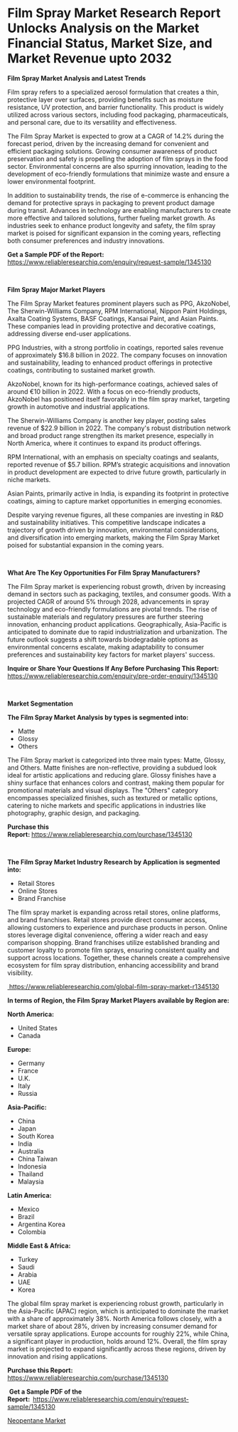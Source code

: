 <p><h1>Film Spray Market Research Report Unlocks Analysis on the Market Financial Status, Market Size, and Market Revenue upto 2032</h1></p><p><strong>Film Spray Market Analysis and Latest Trends</strong></p>
<p><p>Film spray refers to a specialized aerosol formulation that creates a thin, protective layer over surfaces, providing benefits such as moisture resistance, UV protection, and barrier functionality. This product is widely utilized across various sectors, including food packaging, pharmaceuticals, and personal care, due to its versatility and effectiveness.</p><p>The Film Spray Market is expected to grow at a CAGR of 14.2% during the forecast period, driven by the increasing demand for convenient and efficient packaging solutions. Growing consumer awareness of product preservation and safety is propelling the adoption of film sprays in the food sector. Environmental concerns are also spurring innovation, leading to the development of eco-friendly formulations that minimize waste and ensure a lower environmental footprint.</p><p>In addition to sustainability trends, the rise of e-commerce is enhancing the demand for protective sprays in packaging to prevent product damage during transit. Advances in technology are enabling manufacturers to create more effective and tailored solutions, further fueling market growth. As industries seek to enhance product longevity and safety, the film spray market is poised for significant expansion in the coming years, reflecting both consumer preferences and industry innovations.</p></p>
<p><strong>Get a Sample PDF of the Report:&nbsp;</strong> <a href="https://www.reliableresearchiq.com/enquiry/request-sample/1345130?utm_campaign=3128&utm_medium=2&utm_source=Github&utm_content=ia&utm_term=31032025&utm_id=film-spray">https://www.reliableresearchiq.com/enquiry/request-sample/1345130</a></p>
<p>&nbsp;</p>
<p><strong>Film Spray Major Market Players</strong></p>
<p><p>The Film Spray Market features prominent players such as PPG, AkzoNobel, The Sherwin-Williams Company, RPM International, Nippon Paint Holdings, Axalta Coating Systems, BASF Coatings, Kansai Paint, and Asian Paints. These companies lead in providing protective and decorative coatings, addressing diverse end-user applications.</p><p>PPG Industries, with a strong portfolio in coatings, reported sales revenue of approximately $16.8 billion in 2022. The company focuses on innovation and sustainability, leading to enhanced product offerings in protective coatings, contributing to sustained market growth. </p><p>AkzoNobel, known for its high-performance coatings, achieved sales of around €10 billion in 2022. With a focus on eco-friendly products, AkzoNobel has positioned itself favorably in the film spray market, targeting growth in automotive and industrial applications.</p><p>The Sherwin-Williams Company is another key player, posting sales revenue of $22.9 billion in 2022. The company's robust distribution network and broad product range strengthen its market presence, especially in North America, where it continues to expand its product offerings.</p><p>RPM International, with an emphasis on specialty coatings and sealants, reported revenue of $5.7 billion. RPM’s strategic acquisitions and innovation in product development are expected to drive future growth, particularly in niche markets.</p><p>Asian Paints, primarily active in India, is expanding its footprint in protective coatings, aiming to capture market opportunities in emerging economies. </p><p>Despite varying revenue figures, all these companies are investing in R&D and sustainability initiatives. This competitive landscape indicates a trajectory of growth driven by innovation, environmental considerations, and diversification into emerging markets, making the Film Spray Market poised for substantial expansion in the coming years.</p></p>
<p>&nbsp;</p>
<p><strong>What Are The Key Opportunities For Film Spray Manufacturers?</strong></p>
<p><p>The Film Spray market is experiencing robust growth, driven by increasing demand in sectors such as packaging, textiles, and consumer goods. With a projected CAGR of around 5% through 2028, advancements in spray technology and eco-friendly formulations are pivotal trends. The rise of sustainable materials and regulatory pressures are further steering innovation, enhancing product applications. Geographically, Asia-Pacific is anticipated to dominate due to rapid industrialization and urbanization. The future outlook suggests a shift towards biodegradable options as environmental concerns escalate, making adaptability to consumer preferences and sustainability key factors for market players' success.</p></p>
<p><strong>Inquire or Share Your Questions If Any Before Purchasing This Report:</strong> <a href="https://www.reliableresearchiq.com/enquiry/pre-order-enquiry/1345130?utm_campaign=3128&utm_medium=2&utm_source=Github&utm_content=ia&utm_term=31032025&utm_id=film-spray">https://www.reliableresearchiq.com/enquiry/pre-order-enquiry/1345130</a></p>
<p>&nbsp;</p>
<p><strong>Market Segmentation</strong></p>
<p><strong>The Film Spray Market Analysis by types is segmented into:</strong></p>
<p><ul><li>Matte</li><li>Glossy</li><li>Others</li></ul></p>
<p><p>The Film Spray market is categorized into three main types: Matte, Glossy, and Others. Matte finishes are non-reflective, providing a subdued look ideal for artistic applications and reducing glare. Glossy finishes have a shiny surface that enhances colors and contrast, making them popular for promotional materials and visual displays. The "Others" category encompasses specialized finishes, such as textured or metallic options, catering to niche markets and specific applications in industries like photography, graphic design, and packaging.</p></p>
<p><strong>Purchase this Report:&nbsp;</strong><a href="https://www.reliableresearchiq.com/purchase/1345130?utm_campaign=3128&utm_medium=2&utm_source=Github&utm_content=ia&utm_term=31032025&utm_id=film-spray">https://www.reliableresearchiq.com/purchase/1345130</a></p>
<p>&nbsp;</p>
<p><strong>The Film Spray Market Industry Research by Application is segmented into:</strong></p>
<p><ul><li>Retail Stores</li><li>Online Stores</li><li>Brand Franchise</li></ul></p>
<p><p>The film spray market is expanding across retail stores, online platforms, and brand franchises. Retail stores provide direct consumer access, allowing customers to experience and purchase products in person. Online stores leverage digital convenience, offering a wider reach and easy comparison shopping. Brand franchises utilize established branding and customer loyalty to promote film sprays, ensuring consistent quality and support across locations. Together, these channels create a comprehensive ecosystem for film spray distribution, enhancing accessibility and brand visibility.</p></p>
<p><a href="https://www.reliableresearchiq.com/global-film-spray-market-r1345130?utm_campaign=3128&utm_medium=2&utm_source=Github&utm_content=ia&utm_term=31032025&utm_id=film-spray">&nbsp;https://www.reliableresearchiq.com/global-film-spray-market-r1345130</a></p>
<p><strong>In terms of Region, the Film Spray Market Players available by Region are:</strong></p>
<p>
    <p> <strong> North America: </strong>
        <ul>
            <li>United States</li>
            <li>Canada</li>
        </ul>
        </p> 
    <p> <strong> Europe: </strong>
        <ul>
            <li>Germany</li>
            <li>France</li>
            <li>U.K.</li>
            <li>Italy</li>
            <li>Russia</li>
        </ul>
        </p> 
    <p> <strong> Asia-Pacific: </strong>
        <ul>
            <li>China</li>
            <li>Japan</li>
            <li>South Korea</li>
            <li>India</li>
            <li>Australia</li>
            <li>China Taiwan</li>
            <li>Indonesia</li>
            <li>Thailand</li>
            <li>Malaysia</li>
        </ul>
        </p> 
    <p> <strong> Latin America: </strong>
        <ul>
            <li>Mexico</li>
            <li>Brazil</li>
            <li>Argentina Korea</li>
            <li>Colombia</li>
        </ul>
        </p> 
    <p> <strong> Middle East & Africa: </strong>
        <ul>
            <li>Turkey</li>
            <li>Saudi</li>
            <li>Arabia</li>
            <li>UAE</li>
            <li>Korea</li>
        </ul>
    </p>
    </p>
<p><p>The global film spray market is experiencing robust growth, particularly in the Asia-Pacific (APAC) region, which is anticipated to dominate the market with a share of approximately 38%. North America follows closely, with a market share of about 28%, driven by increasing consumer demand for versatile spray applications. Europe accounts for roughly 22%, while China, a significant player in production, holds around 12%. Overall, the film spray market is projected to expand significantly across these regions, driven by innovation and rising applications.</p></p>
<p><strong>Purchase this Report: </strong><a href="https://www.reliableresearchiq.com/purchase/1345130?utm_campaign=3128&utm_medium=2&utm_source=Github&utm_content=ia&utm_term=31032025&utm_id=film-spray">https://www.reliableresearchiq.com/purchase/1345130</a></p>
<p>&nbsp;<strong>Get a Sample PDF of the Report:&nbsp;&nbsp;</strong><a href="https://www.reliableresearchiq.com/enquiry/request-sample/1345130?utm_campaign=3128&utm_medium=2&utm_source=Github&utm_content=ia&utm_term=31032025&utm_id=film-spray">https://www.reliableresearchiq.com/enquiry/request-sample/1345130</a></p>
<p><strong></strong></p>
<p><p><a href="https://github.com/shadnfamoza/Market-Research-Report-List-1/blob/main/neopentane-market.md?utm_campaign=3128&utm_medium=2&utm_source=Github&utm_content=ia&utm_term=31032025&utm_id=film-spray">Neopentane Market</a></p></p>